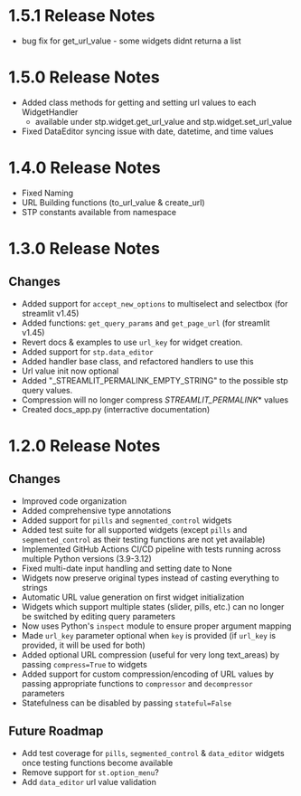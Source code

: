 # 1.5.1 Release Notes
- bug fix for get_url_value - some widgets didnt returna a list

# 1.5.0 Release Notes
- Added class methods for getting and setting url values to each WidgetHandler
    - available under stp.widget.get_url_value and stp.widget.set_url_value
- Fixed DataEditor syncing issue with date, datetime, and time values

# 1.4.0 Release Notes
- Fixed Naming
- URL Building functions (to_url_value & create_url)
- STP constants available from namespace

# 1.3.0 Release Notes

## Changes
- Added support for `accept_new_options` to multiselect and selectbox (for streamlit v1.45)
- Added functions: `get_query_params` and `get_page_url` (for streamlit v1.45)
- Revert docs & examples to use `url_key` for widget creation.
- Added support for `stp.data_editor`
- Added handler base class, and refactored handlers to use this
- Url value init now optional
- Added "_STREAMLIT_PERMALINK_EMPTY_STRING" to the possible stp query values. 
- Compression will no longer compress _STREAMLIT_PERMALINK_* values
- Created docs_app.py (interractive documentation)

# 1.2.0 Release Notes

## Changes
- Improved code organization
- Added comprehensive type annotations
- Added support for `pills` and `segmented_control` widgets
- Added test suite for all supported widgets (except `pills` and `segmented_control` as their testing functions are not yet available)
- Implemented GitHub Actions CI/CD pipeline with tests running across multiple Python versions (3.9-3.12)
- Fixed multi-date input handling and setting date to None
- Widgets now preserve original types instead of casting everything to strings
- Automatic URL value generation on first widget initialization
- Widgets which support multiple states (slider, pills, etc.) can no longer be switched by editing query parameters
- Now uses Python's `inspect` module to ensure proper argument mapping
- Made `url_key` parameter optional when `key` is provided (if `url_key` is provided, it will be used for both)
- Added optional URL compression (useful for very long text_areas) by passing `compress=True` to widgets
- Added support for custom compression/encoding of URL values by passing appropriate functions to `compressor` and `decompressor` parameters
- Statefulness can be disabled by passing `stateful=False`

## Future Roadmap
- Add test coverage for `pills`, `segmented_control` & `data_editor` widgets once testing functions become available
- Remove support for `st.option_menu`?
- Add `data_editor` url value validation

